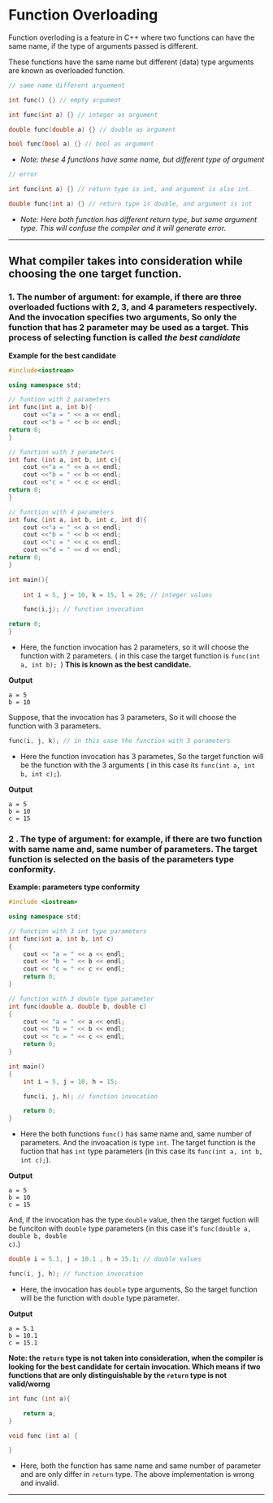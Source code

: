# Function Overloading 

Function overloding is a feature in C++ where two functions can have the same name, if the type of arguments passed is different.

These functions have the same name but different (data) type arguments are known as overloaded function.

```cpp
// same name different arguement

int func() {} // empty argument

int func(int a) {} // integer as argument

double func(double a) {} // double as argument

bool func(bool a) {} // bool as argument
```
- *Note: these 4 functions have same name, but different type of argument*


```cpp
// error

int func(int a) {} // return type is int, and argument is also int.

double func(int a) {} // return type is double, and argument is int
```
- *Note: Here both function has different return type, but same argument type. This will confuse the compiler and it will generate error.*


****

## What compiler takes into consideration while choosing the one target function.

### 1. **The number of argument**: for example, if there are three overloaded fuctions with 2, 3, and 4 parameters respectively. And the invocation specifies two arguments, So only the function  that has 2 parameter may be used as a target. This process of selecting function is called *the best candidate*

**Example for the best candidate**

```cpp
#include<iostream>

using namespace std;

// funtion with 2 parameters
int func(int a, int b){
    cout <<"a = " << a << endl;
    cout <<"b = " << b << endl;
return 0;
}

// function with 3 parameters
int func (int a, int b, int c){
    cout <<"a = " << a << endl;
    cout <<"b = " << b << endl;
    cout <<"c = " << c << endl;
return 0;
}

// function with 4 parameters
int func (int a, int b, int c, int d){
    cout <<"a = " << a << endl;
    cout <<"b = " << b << endl;
    cout <<"c = " << c << endl;
    cout <<"d = " << d << endl;
return 0;
}

int main(){
    
    int i = 5, j = 10, k = 15, l = 20; // integer values

    func(i,j); // function invocation

return 0;
}
```

- Here, the function invocation has 2 parameters, so it will choose the function with 2 parameters. ( in this case the target function is <code>func(int a, int b); </code>) **This is known as the best candidate.**

**Output**

```
a = 5
b = 10
```

Suppose, that the invocation has 3 parameters, So it will choose the function with 3 parameters.

```cpp
func(i, j, k); // in this case the function with 3 parameters
```
- Here the function invocation has 3 parametes, So the target function will be the function with the 3 arguments ( in this case its <code>func(int a, int b, int c);</code>).

**Output**

```
a = 5
b = 10
c = 15
```


###  2 . **The type of argument:** for example, if there are two function with same name and, same number of parameters. The target function is selected on the basis of the **parameters type conformity.**

**Example: parameters type conformity**

```cpp
#include <iostream>

using namespace std;

// function with 3 int type parameters
int func(int a, int b, int c)
{
    cout << "a = " << a << endl;
    cout << "b = " << b << endl;
    cout << "c = " << c << endl;
    return 0;
}

// function with 3 double type parameter
int func(double a, double b, double c)
{
    cout << "a = " << a << endl;
    cout << "b = " << b << endl;
    cout << "c = " << c << endl;
    return 0;
}

int main()
{
    int i = 5, j = 10, h = 15;

    func(i, j, h); // function invocation

    return 0;
}
```

- Here the both functions <code>func()</code> has same name and, same number of parameters. And the invoacation is type <code>int</code>. The target function is the fuction that has <code>int</code> type parameters (in this case its <code>func(int a, int b, int c);</code>).

**Output**

```
a = 5
b = 10
c = 15
```

And, if the invocation has the type <code>double</code> value, then the target fuction will be funciton with <code>double</code> type parameters (in this case it's <code>func(double a, double b, double c)</code>.)

```cpp
double i = 5.1, j = 10.1 , h = 15.1; // double values

func(i, j, h); // function invocation
```
- Here, the invocation has <code>double</code> type arguments, So the target function will be the function with <code>double</code> type parameter.

**Output**

```
a = 5.1
b = 10.1
c = 15.1
```

**Note: the <code>return</code> type is not taken into consideration, when the compiler is looking for the best candidate for certain invocation. Which means if two functions that are only distinguishable by the <code>return</code> type is not valid/worng**

```cpp
int func (int a){

    return a;
}

void func (int a) {

}
```
- Here, both the function has same name and same number of parameter and are only differ in <code>return</code> type.
The above implementation is wrong and invalid.

****

